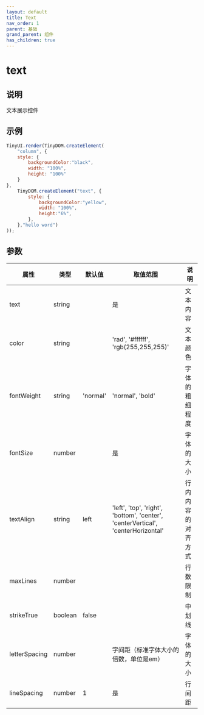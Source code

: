 ```yaml
---
layout: default
title: Text
nav_order: 1
parent: 基础
grand_parent: 组件
has_children: true
---
```


# text

## 说明
文本展示控件

## 示例
```javascript
TinyUI.render(TinyDOM.createElement(
    "column", {
    style: {
        backgroundColor:"black",
        width: "100%",
        height: "100%"
    }
},
    TinyDOM.createElement("text", {
        style: {
            backgroundColor:"yellow",
            width: "100%",
            height:"6%",
        },
    },"hello word")
));
```

## 参数
| 属性 | 类型     | 默认值 | 取值范围 | 说明             |
| ---- | -------- | ------ | ---- | --------------- |
| text | string   |      | 是   | 文本内容         | 
| color | string   |      | 'rad', '#ffffff', 'rgb(255,255,255)'   | 文本颜色         |
| fontWeight | string   | 'normal'     | 'normal', 'bold'   | 字体的粗细程度         |
| fontSize | number   |      | 是   | 字体的大小         |
| textAlign | string   | left     | 'left', 'top', 'right', 'bottom', 'center', 'centerVertical', 'centerHorizontal'   | 行内内容的对齐方式         |
| maxLines | number   |      |    | 行数限制         |
| strikeTrue | boolean   |   false   |    | 中划线         |
| letterSpacing | number   |      | 字间距（标准字体大小的倍数，单位是em）   | 字体的大小         |
| lineSpacing | number   |    1  | 是   | 行间距         |
